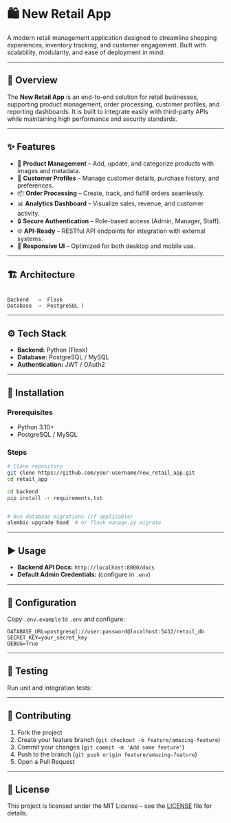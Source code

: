 

# 🛍️ New Retail App

A modern retail management application designed to streamline shopping experiences, inventory tracking, and customer engagement. Built with scalability, modularity, and ease of deployment in mind.



---

## 📌 Overview

The **New Retail App** is an end-to-end solution for retail businesses, supporting product management, order processing, customer profiles, and reporting dashboards. It is built to integrate easily with third-party APIs while maintaining high performance and security standards.

---

## ✨ Features

* 🛒 **Product Management** – Add, update, and categorize products with images and metadata.
* 👤 **Customer Profiles** – Manage customer details, purchase history, and preferences.
* 📦 **Order Processing** – Create, track, and fulfill orders seamlessly.
* 📊 **Analytics Dashboard** – Visualize sales, revenue, and customer activity.
* 🔒 **Secure Authentication** – Role-based access (Admin, Manager, Staff).
* 🌐 **API-Ready** – RESTful API endpoints for integration with external systems.
* 📱 **Responsive UI** – Optimized for both desktop and mobile use.

---

## 🏗️ Architecture

```

Backend   →  Flask
Database  →  PostgreSQL )

```

---

## ⚙️ Tech Stack

* **Backend:** Python (Flask) 
* **Database:** PostgreSQL / MySQL
* **Authentication:** JWT / OAuth2


---

## 🚀 Installation

### Prerequisites

* Python 3.10+ 
* PostgreSQL / MySQL

### Steps

```bash
# Clone repository
git clone https://github.com/your-username/new_retail_app.git
cd retail_app

cd backend
pip install -r requirements.txt


# Run database migrations (if applicable)
alembic upgrade head  # or flask manage.py migrate

```

---

## ▶️ Usage

* **Backend API Docs:** `http://localhost:8000/docs`
* **Default Admin Credentials:** (configure in `.env`)

---

## 🔧 Configuration

Copy `.env.example` to `.env` and configure:

```env
DATABASE_URL=postgresql://user:password@localhost:5432/retail_db
SECRET_KEY=your_secret_key
DEBUG=True
```

---

## 🧪 Testing

Run unit and integration tests:

---

## 🤝 Contributing

1. Fork the project
2. Create your feature branch (`git checkout -b feature/amazing-feature`)
3. Commit your changes (`git commit -m 'Add some feature'`)
4. Push to the branch (`git push origin feature/amazing-feature`)
5. Open a Pull Request

---

## 📜 License

This project is licensed under the MIT License – see the [LICENSE](LICENSE) file for details.

